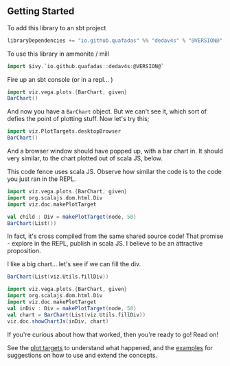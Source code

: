 ## Getting Started
To add this library to an sbt project
```scala
libraryDependencies += "io.github.quafadas" %% "dedav4s" % "@VERSION@"
```
To use this library in ammonite / mill
```scala
import $ivy.`io.github.quafadas::dedav4s:@VERSION@`
```

Fire up an sbt console (or in a repl... )

```scala mdoc
import viz.vega.plots.{BarChart, given}
BarChart()
```

And now you have a `BarChart` object. But we can't see it, which sort of defies the point of plotting stuff. Now let's try this;
```scala
import viz.PlotTargets.desktopBrowser
BarChart()
```
And a browser window should have popped up, with a bar chart in. It should very similar, to the chart plotted out of scala JS, below.

This code fence uses scala JS. Observe how similar the code is to the code you just ran in the REPL. 

```scala mdoc:js
import viz.vega.plots.{BarChart, given}
import org.scalajs.dom.html.Div
import viz.doc.makePlotTarget

val child : Div = makePlotTarget(node, 50)
BarChart(List())
```

In fact, it's cross compiled from the same shared source code! That promise - explore in the REPL, publish in scala JS. I believe to be an attractive proposition.

I like a big chart... let's see if we can fill the div.
```scala
BarChart(List(viz.Utils.fillDiv))
```

```scala mdoc:js:invisible
import viz.vega.plots.{BarChart, given}
import org.scalajs.dom.html.Div
import viz.doc.makePlotTarget
val inDiv : Div = makePlotTarget(node, 50)
val chart = BarChart(List(viz.Utils.fillDiv))
viz.doc.showChartJs(inDiv, chart)
```

If you're curious about how that worked, then you're ready to go! Read on! 

See the [plot targets](../explanation/plotTargets.md) to understand what happened, and the [examples](../working_chart/workflow.md) for suggestions on how to use and extend the concepts.
